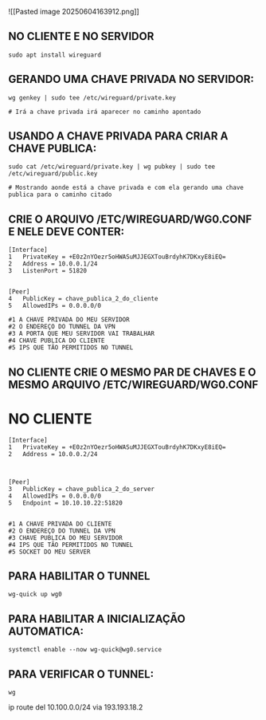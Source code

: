 

![[Pasted image 20250604163912.png]]

## NO CLIENTE E NO SERVIDOR 

```
sudo apt install wireguard
```


## GERANDO UMA CHAVE PRIVADA NO SERVIDOR:

```
wg genkey | sudo tee /etc/wireguard/private.key

# Irá a chave privada irá aparecer no caminho apontado
```


## USANDO A CHAVE PRIVADA PARA CRIAR A CHAVE PUBLICA:

```
sudo cat /etc/wireguard/private.key | wg pubkey | sudo tee /etc/wireguard/public.key

# Mostrando aonde está a chave privada e com ela gerando uma chave publica para o caminho citado
```


## CRIE O ARQUIVO /ETC/WIREGUARD/WG0.CONF  E NELE DEVE CONTER:

```
[Interface]
1	PrivateKey = +E0z2nYOezr5oHWASuMJJEGXTouBrdyhK7DKxyE8iEQ=
2	Address = 10.0.0.1/24
3	ListenPort = 51820


[Peer]
4	PublicKey = chave_publica_2_do_cliente
5	AllowedIPs = 0.0.0.0/0

#1 A CHAVE PRIVADA DO MEU SERVIDOR
#2 O ENDEREÇO DO TUNNEL DA VPN
#3 A PORTA QUE MEU SERVIDOR VAI TRABALHAR
#4 CHAVE PUBLICA DO CLIENTE
#5 IPS QUE TÃO PERMITIDOS NO TUNNEL

```

## NO CLIENTE CRIE O MESMO PAR DE CHAVES E O MESMO ARQUIVO /ETC/WIREGUARD/WG0.CONF

# NO CLIENTE

```
[Interface]
1	PrivateKey = +E0z2nYOezr5oHWASuMJJEGXTouBrdyhK7DKxyE8iEQ=
2	Address = 10.0.0.2/24



[Peer]
3	PublicKey = chave_publica_2_do_server
4	AllowedIPs = 0.0.0.0/0
5	Endpoint = 10.10.10.22:51820


#1 A CHAVE PRIVADA DO CLIENTE
#2 O ENDEREÇO DO TUNNEL DA VPN
#3 CHAVE PUBLICA DO MEU SERVIDOR
#4 IPS QUE TÃO PERMITIDOS NO TUNNEL
#5 SOCKET DO MEU SERVER 
```

## PARA HABILITAR O TUNNEL 

```
wg-quick up wg0
```

## PARA HABILITAR A INICIALIZAÇÃO AUTOMATICA:

```
systemctl enable --now wg-quick@wg0.service
```

## PARA VERIFICAR O TUNNEL:

```
wg
```


ip route del 10.100.0.0/24 via 193.193.18.2
